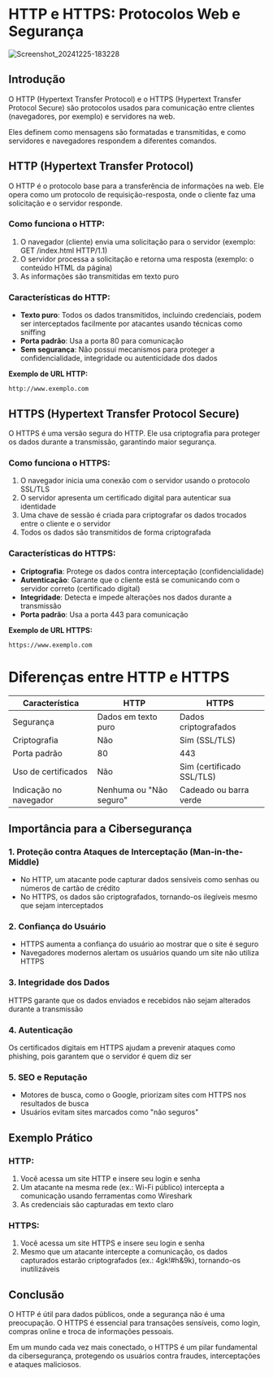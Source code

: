 # HTTP e HTTPS: Protocolos Web e Segurança

![Screenshot_20241225-183228](https://github.com/user-attachments/assets/ab2639c9-5ab0-4fe5-b539-7c93016e5a26)


## Introdução
O HTTP (Hypertext Transfer Protocol) e o HTTPS (Hypertext Transfer Protocol Secure) são protocolos usados para comunicação entre clientes (navegadores, por exemplo) e servidores na web.

Eles definem como mensagens são formatadas e transmitidas, e como servidores e navegadores respondem a diferentes comandos.

## HTTP (Hypertext Transfer Protocol)

O HTTP é o protocolo base para a transferência de informações na web. Ele opera como um protocolo de requisição-resposta, onde o cliente faz uma solicitação e o servidor responde.

### Como funciona o HTTP:

1. O navegador (cliente) envia uma solicitação para o servidor (exemplo: GET /index.html HTTP/1.1)
2. O servidor processa a solicitação e retorna uma resposta (exemplo: o conteúdo HTML da página)
3. As informações são transmitidas em texto puro

### Características do HTTP:

- **Texto puro**: Todos os dados transmitidos, incluindo credenciais, podem ser interceptados facilmente por atacantes usando técnicas como sniffing
- **Porta padrão**: Usa a porta 80 para comunicação
- **Sem segurança**: Não possui mecanismos para proteger a confidencialidade, integridade ou autenticidade dos dados

**Exemplo de URL HTTP:**
```
http://www.exemplo.com
```

## HTTPS (Hypertext Transfer Protocol Secure)

O HTTPS é uma versão segura do HTTP. Ele usa criptografia para proteger os dados durante a transmissão, garantindo maior segurança.

### Como funciona o HTTPS:

1. O navegador inicia uma conexão com o servidor usando o protocolo SSL/TLS
2. O servidor apresenta um certificado digital para autenticar sua identidade
3. Uma chave de sessão é criada para criptografar os dados trocados entre o cliente e o servidor
4. Todos os dados são transmitidos de forma criptografada

### Características do HTTPS:

- **Criptografia**: Protege os dados contra interceptação (confidencialidade)
- **Autenticação**: Garante que o cliente está se comunicando com o servidor correto (certificado digital)
- **Integridade**: Detecta e impede alterações nos dados durante a transmissão
- **Porta padrão**: Usa a porta 443 para comunicação

**Exemplo de URL HTTPS:**
```
https://www.exemplo.com
```


</head>
<body>
    <h1>Diferenças entre HTTP e HTTPS</h1>
    <table>
        <thead>
            <tr>
                <th>Característica</th>
                <th>HTTP</th>
                <th>HTTPS</th>
            </tr>
        </thead>
        <tbody>
            <tr>
                <td>Segurança</td>
                <td>Dados em texto puro</td>
                <td>Dados criptografados</td>
            </tr>
            <tr>
                <td>Criptografia</td>
                <td>Não</td>
                <td>Sim (SSL/TLS)</td>
            </tr>
            <tr>
                <td>Porta padrão</td>
                <td>80</td>
                <td>443</td>
            </tr>
            <tr>
                <td>Uso de certificados</td>
                <td>Não</td>
                <td>Sim (certificado SSL/TLS)</td>
            </tr>
            <tr>
                <td>Indicação no navegador</td>
                <td>Nenhuma ou "Não seguro"</td>
                <td>Cadeado ou barra verde</td>
            </tr>
        </tbody>
    </table>
</body>
</html> 

## Importância para a Cibersegurança

### 1. Proteção contra Ataques de Interceptação (Man-in-the-Middle)
- No HTTP, um atacante pode capturar dados sensíveis como senhas ou números de cartão de crédito
- No HTTPS, os dados são criptografados, tornando-os ilegíveis mesmo que sejam interceptados

### 2. Confiança do Usuário
- HTTPS aumenta a confiança do usuário ao mostrar que o site é seguro
- Navegadores modernos alertam os usuários quando um site não utiliza HTTPS

### 3. Integridade dos Dados
HTTPS garante que os dados enviados e recebidos não sejam alterados durante a transmissão

### 4. Autenticação
Os certificados digitais em HTTPS ajudam a prevenir ataques como phishing, pois garantem que o servidor é quem diz ser

### 5. SEO e Reputação
- Motores de busca, como o Google, priorizam sites com HTTPS nos resultados de busca
- Usuários evitam sites marcados como "não seguros"

## Exemplo Prático

### HTTP:
1. Você acessa um site HTTP e insere seu login e senha
2. Um atacante na mesma rede (ex.: Wi-Fi público) intercepta a comunicação usando ferramentas como Wireshark
3. As credenciais são capturadas em texto claro

### HTTPS:
1. Você acessa um site HTTPS e insere seu login e senha
2. Mesmo que um atacante intercepte a comunicação, os dados capturados estarão criptografados (ex.: 4gk!#h&9k), tornando-os inutilizáveis

## Conclusão

O HTTP é útil para dados públicos, onde a segurança não é uma preocupação. O HTTPS é essencial para transações sensíveis, como login, compras online e troca de informações pessoais.

Em um mundo cada vez mais conectado, o HTTPS é um pilar fundamental da cibersegurança, protegendo os usuários contra fraudes, interceptações e ataques maliciosos.
